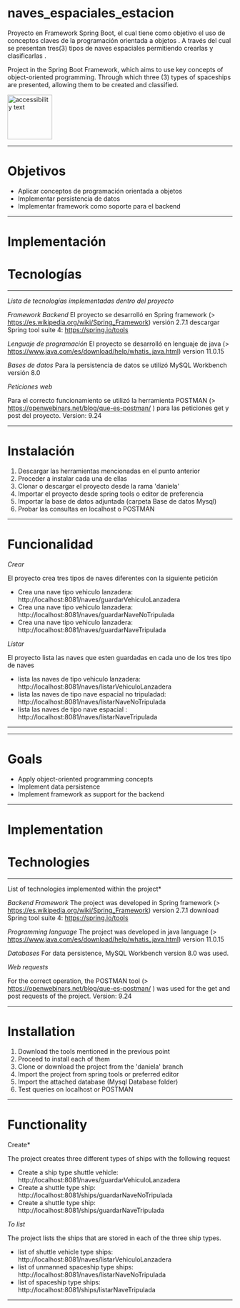 # naves_espaciales_estacion

Proyecto en Framework Spring Boot, el cual tiene como objetivo el uso de conceptos claves de la programación orientada a objetos . A través del cual se presentan tres(3) tipos de naves espaciales permitiendo crearlas y clasificarlas .  

Project in the Spring Boot Framework, which aims to use key concepts of object-oriented programming. Through which three (3) types of spaceships are presented, allowing them to be created and classified.

<img src="https://publicdomainvectors.org/photos/Rocket11.png" width="100" alt="accessibility text">

****************************************************************************************************************************************************
# Objetivos

* Aplicar conceptos de programación orientada a objetos
* Implementar persistencia de datos
* Implementar framework como soporte para el backend 
*****************************************************************************************************************************************************
# Implementación

# Tecnologías
******************************************************************************************************************************************************
*Lista de tecnologías implementadas dentro del proyecto*

 *Framework Backend*
El proyecto se desarrolló en Spring framework (> https://es.wikipedia.org/wiki/Spring_Framework) versión 2.7.1 descargar Spring tool suite 4: https://spring.io/tools

 *Lenguaje de programación*
El proyecto se desarrolló en lenguaje de java (> https://www.java.com/es/download/help/whatis_java.html)  version 11.0.15

*Bases de datos*
Para la persistencia de datos se utilizó MySQL Workbench versión 8.0

*Peticiones web*

Para el correcto funcionamiento se utilizó la herramienta POSTMAN (> https://openwebinars.net/blog/que-es-postman/ ) para las peticiones get y post del proyecto. Version: 9.24
****************************************************************************************************************************************************
# Instalación

1. Descargar las herramientas mencionadas en el punto anterior
2. Proceder a instalar cada una de ellas
3. Clonar o descargar el proyecto desde la rama 'daniela'
4. Importar el proyecto desde spring tools o editor de preferencia
5. Importar la base de datos adjuntada (carpeta Base de datos Mysql) 
6. Probar las consultas en localhost o POSTMAN

****************************************************************************************************************************************************
# Funcionalidad

*Crear* 

El proyecto crea tres tipos de naves diferentes con la siguiente petición

* Crea una nave tipo vehiculo lanzadera: http://localhost:8081/naves/guardarVehiculoLanzadera 
* Crea una nave tipo vehiculo lanzadera: http://localhost:8081/naves/guardarNaveNoTripulada 
* Crea una nave tipo vehiculo lanzadera: http://localhost:8081/naves/guardarNaveTripulada

*Listar*

El proyecto lista las naves que esten guardadas en cada uno de los tres tipo de naves

* lista las naves de tipo vehiculo lanzadera: http://localhost:8081/naves/listarVehiculoLanzadera 
* lista las naves de tipo nave espacial no tripuladad: http://localhost:8081/naves/listarNaveNoTripulada 
* lista las naves de tipo nave espacial : http://localhost:8081/naves/listarNaveTripulada 

*********************************************************************************************************************************************
****************************************************************************************************************************************************
# Goals

* Apply object-oriented programming concepts
* Implement data persistence
* Implement framework as support for the backend
***************************************************************************************************************************************************

# Implementation

# Technologies
***************************************************************************************************************************************************
List of technologies implemented within the project*

 *Backend Framework*
The project was developed in Spring framework (> https://es.wikipedia.org/wiki/Spring_Framework) version 2.7.1 download Spring tool suite 4: https://spring.io/tools

 *Programming language*
The project was developed in java language (> https://www.java.com/es/download/help/whatis_java.html) version 11.0.15

*Databases*
For data persistence, MySQL Workbench version 8.0 was used.

*Web requests*

For the correct operation, the POSTMAN tool (> https://openwebinars.net/blog/que-es-postman/ ) was used for the get and post requests of the project. Version: 9.24

***************************************************************************************************************************************************

# Installation

1. Download the tools mentioned in the previous point
2. Proceed to install each of them
3. Clone or download the project from the 'daniela' branch
4. Import the project from spring tools or preferred editor
5. Import the attached database (Mysql Database folder)
6. Test queries on localhost or POSTMAN

****************************************************************************************************************************************************
# Functionality

Create*

The project creates three different types of ships with the following request

* Create a ship type shuttle vehicle: http://localhost:8081/naves/guardarVehiculoLanzadera
* Create a shuttle type ship: http://localhost:8081/ships/guardarNaveNoTripulada
* Create a shuttle type ship: http://localhost:8081/ships/guardarNaveTripulada

*To list*

The project lists the ships that are stored in each of the three ship types.

* list of shuttle vehicle type ships: http://localhost:8081/naves/listarVehiculoLanzadera
* list of unmanned spaceship type ships: http://localhost:8081/naves/listarNaveNoTripulada
* list of spaceship type ships: http://localhost:8081/ships/listarNaveTripulada

*******************************************************************************************************************************************************


